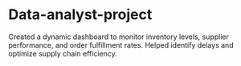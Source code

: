 # Data-analyst-project
Created a dynamic dashboard to monitor inventory levels, supplier performance, and order fulfillment rates. Helped identify delays and optimize supply chain efficiency.
